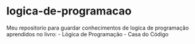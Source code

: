 # logica-de-programacao

Meu repositorio para guardar conhecimentos de logica de programação aprendidos no livro: - Lógica de Programação - Casa do Código
